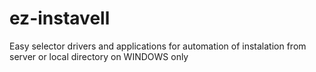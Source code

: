# ez-instavell
 Easy selector drivers and applications for automation of instalation from server or local directory on WINDOWS only
